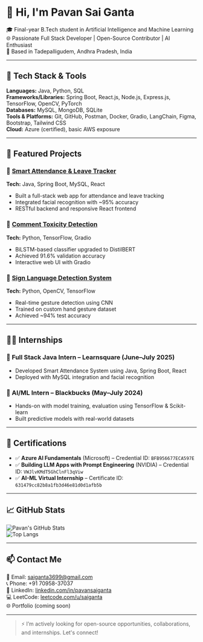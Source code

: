 # 👋 Hi, I'm Pavan Sai Ganta

🎓 Final-year B.Tech student in Artificial Intelligence and Machine Learning  
🌐 Passionate Full Stack Developer | Open-Source Contributor | AI Enthusiast  
📍 Based in Tadepalligudem, Andhra Pradesh, India

---

## 🔧 Tech Stack & Tools

**Languages:** Java, Python, SQL  
**Frameworks/Libraries:** Spring Boot, React.js, Node.js, Express.js, TensorFlow, OpenCV, PyTorch  
**Databases:** MySQL, MongoDB, SQLite  
**Tools & Platforms:** Git, GitHub, Postman, Docker, Gradio, LangChain, Figma, Bootstrap, Tailwind CSS  
**Cloud:** Azure (certified), basic AWS exposure

---

## 🚀 Featured Projects

### 🔹 [Smart Attendance & Leave Tracker](https://github.com/saiganta2004)  
**Tech:** Java, Spring Boot, MySQL, React  
- Built a full-stack web app for attendance and leave tracking  
- Integrated facial recognition with ~95% accuracy  
- RESTful backend and responsive React frontend

### 🔹 [Comment Toxicity Detection](https://github.com/saiganta2004/Comment_Toxicity_Detection)  
**Tech:** Python, TensorFlow, Gradio  
- BiLSTM-based classifier upgraded to DistilBERT  
- Achieved 91.6% validation accuracy  
- Interactive web UI with Gradio

### 🔹 [Sign Language Detection System](https://github.com/saiganta2004/Sign_Language_Detection)  
**Tech:** Python, OpenCV, TensorFlow  
- Real-time gesture detection using CNN  
- Trained on custom hand gesture dataset  
- Achieved ~94% test accuracy

---

## 🧑‍💻 Internships

### 💼 Full Stack Java Intern – Learnsquare (June–July 2025)  
- Developed Smart Attendance System using Java, Spring Boot, React  
- Deployed with MySQL integration and facial recognition

### 💼 AI/ML Intern – Blackbucks (May–July 2024)  
- Hands-on with model training, evaluation using TensorFlow & Scikit-learn  
- Built predictive models with real-world datasets

---

## 📜 Certifications

- ✅ **Azure AI Fundamentals** (Microsoft) – Credential ID: `BFB956677ECA597E`  
- ✅ **Building LLM Apps with Prompt Engineering** (NVIDIA) – Credential ID: `VWJlvKMdT5GhClnFl3qViw`  
- ✅ **AI-ML Virtual Internship** – Certificate ID: `631479cc82b8a1fb3d46e81d0d1afb5b`

---

## 📈 GitHub Stats

![Pavan's GitHub Stats](https://github-readme-stats.vercel.app/api?username=saiganta2004&show_icons=true&theme=tokyonight)  
![Top Langs](https://github-readme-stats.vercel.app/api/top-langs/?username=saiganta2004&layout=compact&theme=tokyonight)

---

## 📫 Contact Me

📧 Email: [saiganta3699@gmail.com](mailto:saiganta3699@gmail.com)  
📞 Phone: +91 70958-37037  
🔗 LinkedIn: [linkedin.com/in/pavansaiganta](https://www.linkedin.com/in/pavansaiganta)  
💻 LeetCode: [leetcode.com/u/saiganta](https://leetcode.com/u/saiganta)  
🌐 Portfolio (coming soon)

---

> ⚡ I’m actively looking for open-source opportunities, collaborations, and internships. Let's connect!
